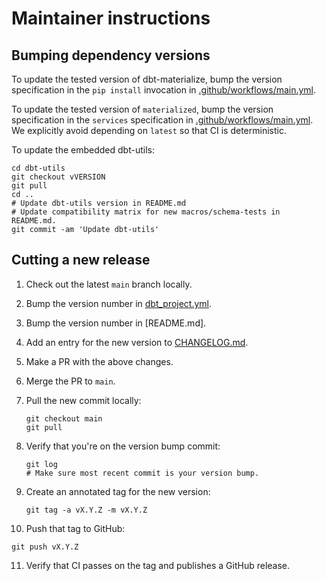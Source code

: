 # Maintainer instructions

## Bumping dependency versions

To update the tested version of dbt-materialize, bump the version specification
in the `pip install` invocation in [.github/workflows/main.yml].

To update the tested version of `materialized`, bump the version specification
in the `services` specification in [.github/workflows/main.yml]. We explicitly
avoid depending on `latest` so that CI is deterministic.

To update the embedded dbt-utils:

```shell
cd dbt-utils
git checkout vVERSION
git pull
cd ..
# Update dbt-utils version in README.md
# Update compatibility matrix for new macros/schema-tests in README.md.
git commit -am 'Update dbt-utils'
```

## Cutting a new release

1. Check out the latest `main` branch locally.

2. Bump the version number in [dbt_project.yml].

3. Bump the version number in [README.md].

4. Add an entry for the new version to [CHANGELOG.md].

5. Make a PR with the above changes.

6. Merge the PR to `main`.

7. Pull the new commit locally:

   ```
   git checkout main
   git pull
   ```

8. Verify that you're on the version bump commit:

   ```
   git log
   # Make sure most recent commit is your version bump.
   ```

9. Create an annotated tag for the new version:

   ```
   git tag -a vX.Y.Z -m vX.Y.Z
   ```

10. Push that tag to GitHub:

   ```
   git push vX.Y.Z
   ```

11. Verify that CI passes on the tag and publishes a GitHub release.

[.github/workflows/main.yml]: .github/workflows/main.yml
[dbt_project.yml]: dbt_project.yml
[CHANGELOG.md]: CHANGELOG.md
